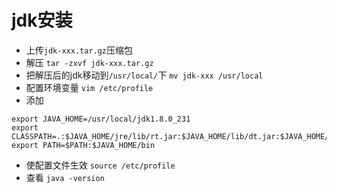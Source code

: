 # jdk安装

+ 上传`jdk-xxx.tar.gz`压缩包
+ 解压
`tar -zxvf jdk-xxx.tar.gz`
+ 把解压后的jdk移动到`/usr/local/`下
`mv jdk-xxx /usr/local`
+ 配置环境变量
`vim /etc/profile`
+ 添加
```
export JAVA_HOME=/usr/local/jdk1.8.0_231
export CLASSPATH=.:$JAVA_HOME/jre/lib/rt.jar:$JAVA_HOME/lib/dt.jar:$JAVA_HOME/lib/tools.jar
export PATH=$PATH:$JAVA_HOME/bin
```
+ 使配置文件生效
`source /etc/profile`
+ 查看
 `java -version`
